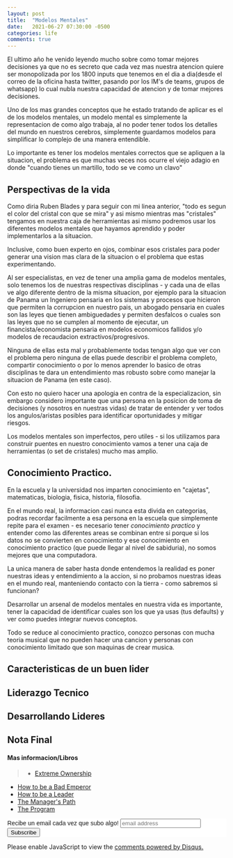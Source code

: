 ```yaml
---
layout: post
title:  "Modelos Mentales"
date:   2021-06-27 07:30:00 -0500
categories: life
comments: true
---
```


El ultimo año he venido leyendo mucho sobre como tomar mejores decisiones ya que no es secreto que cada vez mas nuestra atencion quiere ser monopolizada por los 1800 inputs que tenemos en el dia a dia(desde el correo de la oficina hasta twitter, pasando por los IM's de teams, grupos de whatsapp) lo cual nubla nuestra capacidad de atencion y de tomar mejores decisiones.

Uno de los mas grandes conceptos que he estado tratando de aplicar es el de los modelos mentales, un modelo mental es simplemente la representacion de como algo trabaja, al no poder tener todos los detalles del mundo en nuestros cerebros, simplemente guardamos modelos para simplificar lo complejo de una manera entendible.

Lo importante es tener los modelos mentales correctos que se apliquen a la situacion, el problema es que muchas veces nos ocurre el viejo adagio en donde "cuando tienes un martillo, todo se ve como un clavo"

## Perspectivas de la vida

Como diria Ruben Blades y para seguir con mi linea anterior, "todo es segun el color del cristal con que se mira" y asi mismo mientras mas "cristales" tengamos en nuestra caja de herramientas asi mismo podremos usar los diferentes modelos mentales que hayamos aprendido y poder implementarlos a la situacion.

Inclusive, como buen experto en ojos, combinar esos cristales para poder generar una vision mas clara de la situacion o el problema que estas experimentando.

Al ser especialistas, en vez de tener una amplia gama de modelos mentales, solo tenemos los de nuestras respectivas disciplinas - y cada una de ellas ve algo diferente dentro de la misma situacion, por ejemplo para la situacion de Panama un Ingeniero pensaria en los sistemas y procesos que hicieron que permiten la corrupcion en nuestro pais, un abogado pensaria en cuales son las leyes que tienen ambiguedades y permiten desfalcos o cuales son las leyes que no se cumplen al momento de ejecutar, un financista/economista pensaria en modelos economicos fallidos y/o modelos de recaudacion extractivos/progresivos.

Ninguna de ellas esta mal y probablemente todas tengan algo que ver con el problema pero ninguna de ellas puede describir el problema completo, compartir conocimiento o por lo menos aprender lo basico de otras disciplinas te dara un entendimiento mas robusto sobre como manejar la situacion de Panama (en este caso).

Con esto no quiero hacer una apologia en contra de la especializacion, sin embargo considero importante que una persona en la posicion de toma de decisiones (y nosotros en nuestras vidas) de tratar de entender y ver todos los angulos/aristas posibles para identificar oportunidades y mitigar riesgos.

Los modelos mentales son imperfectos, pero utiles - si los utilizamos para construir puentes en nuestro conocimiento vamos a tener una caja de herramientas (o set de cristales) mucho mas amplio.

## Conocimiento Practico.

En la escuela y la universidad nos imparten conocimiento en "cajetas", matematicas, biologia, fisica, historia, filosofia.

En el mundo real, la informacion casi nunca esta divida en categorias, podras recordar facilmente a esa persona en la escuela que simplemente repite para el examen - es necesario tener *conocimiento practico* y entender como las diferentes areas se combinan entre si porque si los datos no se convierten en conocimiento y ese conocimiento en conocimiento practico (que puede llegar al nivel de sabiduria), no somos mejores que una computadora.

La unica manera de saber hasta donde entendemos la realidad es poner nuestras ideas y entendimiento a la accion, si no probamos nuestras ideas en el mundo real, manteniendo contacto con la tierra - como sabremos si funcionan?

Desarrollar un arsenal de modelos mentales en nuestra vida es importante, tener la capacidad de identificar cuales son los que ya usas (tus defaults) y ver como puedes integrar nuevos conceptos.

Todo se reduce al conocimiento practico, conozco personas con mucha teoria musical que no pueden hacer una cancion y personas con conocimiento limitado que son maquinas de crear musica.

## Caracteristicas de un buen lider ##


## Liderazgo Tecnico ##


## Desarrollando Lideres ##


## Nota Final ##


#### Mas informacion/Libros ####
>+ [Extreme Ownership](https://echelonfront.com/extreme-ownership/)
+ [How to be a Bad Emperor](https://press.princeton.edu/books/hardcover/9780691193991/how-to-be-a-bad-emperor)
+ [How to be a Leader](https://press.princeton.edu/books/hardcover/9780691192116/how-to-be-a-leader)
+ [The Manager's Path](https://www.oreilly.com/library/view/the-managers-path/9781491973882/)
+ [The Program](http://www.theprogram.org/)

<!-- Begin Mailchimp Signup Form -->
<link href="//cdn-images.mailchimp.com/embedcode/slim-10_7.css" rel="stylesheet" type="text/css">
<style type="text/css">
	#mc_embed_signup{background:#fff; clear:left; font:14px Helvetica,Arial,sans-serif; }
	/* Add your own Mailchimp form style overrides in your site stylesheet or in this style block.
	   We recommend moving this block and the preceding CSS link to the HEAD of your HTML file. */
</style>
<div id="mc_embed_signup">
<form action="https://github.us10.list-manage.com/subscribe/post?u=465a624eb72975d9946936fb4&amp;id=43ee4f7817" method="post" id="mc-embedded-subscribe-form" name="mc-embedded-subscribe-form" class="validate" target="_blank" novalidate>
    <div id="mc_embed_signup_scroll">
	<label for="mce-EMAIL">Recibe un email cada vez que subo algo! </label>
	<input type="email" value="" name="EMAIL" class="email" id="mce-EMAIL" placeholder="email address" required>
    <!-- real people should not fill this in and expect good things - do not remove this or risk form bot signups-->
    <div style="position: absolute; left: -5000px;" aria-hidden="true"><input type="text" name="b_465a624eb72975d9946936fb4_43ee4f7817" tabindex="-1" value=""></div>
    <div class="clear"><input type="submit" value="Subscribe" name="subscribe" id="mc-embedded-subscribe" class="button"></div>
    </div>
</form>
</div>

<!--End mc_embed_signup-->

<div id="disqus_thread"></div>
<script>

/**
*  RECOMMENDED CONFIGURATION VARIABLES: EDIT AND UNCOMMENT THE SECTION BELOW TO INSERT DYNAMIC VALUES FROM YOUR PLATFORM OR CMS.
*  LEARN WHY DEFINING THESE VARIABLES IS IMPORTANT: https://disqus.com/admin/universalcode/#configuration-variables*/
/*
var disqus_config = function () {
this.page.url = PAGE_URL;  // Replace PAGE_URL with your page's canonical URL variable
this.page.identifier = PAGE_IDENTIFIER; // Replace PAGE_IDENTIFIER with your page's unique identifier variable
};
*/
(function() { // DON'T EDIT BELOW THIS LINE
var d = document, s = d.createElement('script');
s.src = 'https://https-petesect18-github-io-blog.disqus.com/embed.js';
s.setAttribute('data-timestamp', +new Date());
(d.head || d.body).appendChild(s);
})();
</script>
<noscript>Please enable JavaScript to view the <a href="https://disqus.com/?ref_noscript">comments powered by Disqus.</a></noscript>
